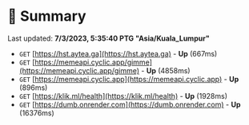 # 📖 Summary
Last updated: **7/3/2023, 5:35:40 PTG "Asia/Kuala_Lumpur"**

- `GET` [https://hst.aytea.ga](https://hst.aytea.ga) - **Up** (667ms)
- `GET` [https://memeapi.cyclic.app/gimme](https://memeapi.cyclic.app/gimme) - **Up** (4858ms)
- `GET` [https://memeapi.cyclic.app](https://memeapi.cyclic.app) - **Up** (896ms)
- `GET` [https://klik.ml/health](https://klik.ml/health) - **Up** (1928ms)
- `GET` [https://dumb.onrender.com](https://dumb.onrender.com) - **Up** (16376ms)
